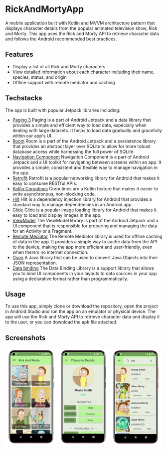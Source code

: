 # RickAndMortyApp
A mobile application built with Kotlin and MVVM architecture pattern that displays character details from the popular animated television show, Rick and Morty. This app uses the Rick and Morty API to retrieve character data and follows the Android recommended best practices.

## Features
   - Display a list of all Rick and Morty characters
   - View detailed information about each character including their name, species, status, and origin
   - Offline support with remote mediator and caching

## Techstacks
The app is built with popular Jetpack libraries including:
   * [Paging 3](https://developer.android.com/topic/libraries/architecture/paging) Paging is a part of Android Jetpack and a data library that provides a simple and efficient way to load data, especially when dealing with large datasets. It helps to load data gradually and gracefully within our app's UI.
   * [Room](https://developer.android.com/topic/libraries/architecture/room) Room is a part of the Android Jetpack and a persistence library that provides an abstract layer over SQLite to allow for more robust database access while harnessing the full power of SQLite.
   * [Navigation Component](https://developer.android.com/guide/navigation) Navigation Component is a part of Android Jetpack and a UI toolkit for navigating between screens within an app. It provides a simple, consistent and flexible way to manage navigation in the app.
   * [Retrofit](https://square.github.io/retrofit/) Retrofit is a popular networking library for Android that makes it easy to consume RESTful APIs.
   * [Kotlin Coroutines](https://kotlinlang.org/docs/reference/coroutines-overview.html)  Coroutines are a Kotlin feature that makes it easier to write asynchronous, non-blocking code.
   * [Hilt](https://dagger.dev/hilt/) Hilt is a dependency injection library for Android that provides a standard way to manage dependencies in an Android app.
   * [Glide](https://bumptech.github.io/glide/) Glide is a popular image loading library for Android that makes it easy to load and display images in the app.
   * [ViewModel](https://developer.android.com/topic/libraries/architecture/viewmodel) The ViewModel library is part of the Android Jetpack and a UI component that is responsible for preparing and managing the data for an Activity or a Fragment.
   * [Remote Mediator](https://developer.android.com/topic/libraries/architecture/paging/v3-remote-mediator)  The Remote Mediator library is used for offline caching of data in the app. It provides a simple way to cache data from the API to the device, making the app more efficient and user-friendly, even when there's no internet connection.
   * [Gson](https://github.com/google/gson) A Java library that can be used to convert Java Objects into their JSON representation.
   * [Data binding](https://developer.android.com/topic/libraries/data-binding) The Data Binding Library is a support library that allows you to bind UI components in your layouts to data sources in your app using a declarative format rather than programmatically.

## Usage
To use this app, simply clone or download the repository, open the project in Android Studio and run the app on an emulator or physical device. The app will use the Rick and Morty API to retrieve character data and display it to the user, or you can download the apk file attached.

## Screenshots
 ![](screenshots/screenshot0.PNG)
 ![](screenshots/screenshot5.PNG)
